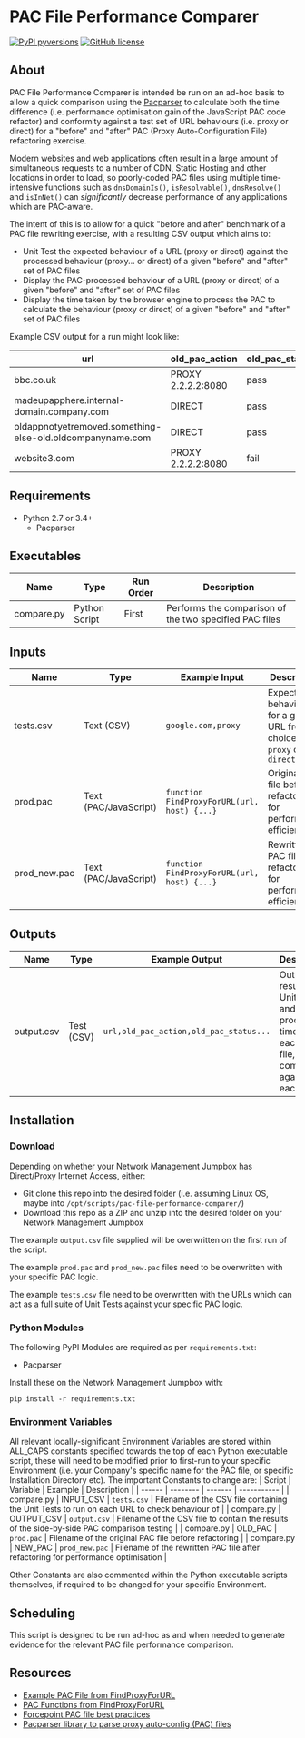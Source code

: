 # PAC File Performance Comparer
[![PyPI pyversions](https://img.shields.io/pypi/pyversions/ansicolortags.svg)](https://pypi.python.org/pypi/ansicolortags/) [![GitHub license](https://img.shields.io/badge/license-MIT-green.svg)](https://github.com/CACI-NS/pac-file-performance-comparer/blob/main/LICENSE)

## About
PAC File Performance Comparer is intended be run on an ad-hoc basis to allow a quick comparison using the [Pacparser](https://pacparser.manugarg.com) to calculate both the time difference (i.e. performance optimisation gain of the JavaScript PAC code refactor) and conformity against a test set of URL behaviours (i.e. proxy or direct) for a "before" and "after" PAC (Proxy Auto-Configuration File) refactoring exercise.

Modern websites and web applications often result in a large amount of simultaneous requests to a number of CDN, Static Hosting and other locations in order to load, so poorly-coded PAC files using multiple time-intensive functions such as `dnsDomainIs()`, `isResolvable()`, `dnsResolve()` and `isInNet()` can _significantly_ decrease performance of any applications which are PAC-aware.

The intent of this is to allow for a quick "before and after" benchmark of a PAC file rewriting exercise, with a resulting CSV output which aims to:
- Unit Test the expected behaviour of a URL (proxy or direct) against the processed behaviour (proxy... or direct) of a given "before" and "after" set of PAC files
- Display the PAC-processed behaviour of a URL (proxy or direct) of a given "before" and "after" set of PAC files
- Display the time taken by the browser engine to process the PAC to calculate the behaviour (proxy or direct) of a given "before" and "after" set of PAC files

Example CSV output for a run might look like:

| url | old_pac_action | old_pac_status | old_pac_timer_milliseconds | new_pac_action | new_pac_status | new_pac_timer_milliseconds |
| --- | -------------- | -------------- | -------------------------- | -------------- | -------------- | -------------------------- |
| bbc.co.uk | PROXY 2.2.2.2:8080 | pass | 1 | PROXY 2.2.2.2:8080 | pass | 1 |
| madeupapphere.internal-domain.company.com | DIRECT | pass | 1 | DIRECT | pass | 0 |
| oldappnotyetremoved.something-else-old.oldcompanyname.com | DIRECT | pass | 0 | DIRECT | pass | 0 |
| website3.com | PROXY 2.2.2.2:8080 | fail | 0 | DIRECT | pass | 0 |

## Requirements
- Python 2.7 or 3.4+
   - Pacparser

## Executables
| Name | Type | Run Order | Description |
| ---- | ---- | --------- | ----------- |
| compare.py | Python Script | First | Performs the comparison of the two specified PAC files |

## Inputs
| Name | Type | Example Input | Description |
| ---- | ---- | -------------- | ----------- |
| tests.csv | Text (CSV) | `google.com,proxy` | Expected behaviour for a given URL from a choice of `proxy` or `direct` |
| prod.pac | Text (PAC/JavaScript) | `function FindProxyForURL(url, host) {...}` | Original PAC file before refactoring for performance efficiency |
| prod_new.pac | Text (PAC/JavaScript) | `function FindProxyForURL(url, host) {...}` | Rewritten PAC file after refactoring for performance efficiency |


## Outputs
| Name | Type | Example Output | Description |
| ---- | ---- | -------------- | ----------- |
| output.csv | Test (CSV) | `url,old_pac_action,old_pac_status...` | Output result of Unit Tests and PAC processing time for each PAC file, compared against each other |

## Installation
### Download
Depending on whether your Network Management Jumpbox has Direct/Proxy Internet Access, either:
- Git clone this repo into the desired folder (i.e. assuming Linux OS, maybe into `/opt/scripts/pac-file-performance-comparer/`)
- Download this repo as a ZIP and unzip into the desired folder on your Network Management Jumpbox

The example `output.csv` file supplied will be overwritten on the first run of the script.

The example `prod.pac` and `prod_new.pac` files need to be overwritten with your specific PAC logic.

The example `tests.csv` file need to be overwritten with the URLs which can act as a full suite of Unit Tests against your specific PAC logic.

### Python Modules
The following PyPI Modules are required as per `requirements.txt`:
- Pacparser

Install these on the Network Management Jumpbox with:

`pip install -r requirements.txt`

### Environment Variables
All relevant locally-significant Environment Variables are stored within ALL_CAPS constants specified towards the top of each Python executable script, these will need to be modified prior to first-run to your specific Environment (i.e. your Company's specific name for the PAC file, or specific Installation Directory etc). The important Constants to change are:
| Script | Variable | Example | Description |
| ------ | -------- | ------- | ----------- |
| compare.py | INPUT_CSV | `tests.csv` | Filename of the CSV file containing the Unit Tests to run on each URL to check behaviour of |
| compare.py | OUTPUT_CSV | `output.csv` | Filename of the CSV file to contain the results of the side-by-side PAC comparison testing |
| compare.py | OLD_PAC | `prod.pac` | Filename of the original PAC file before refactoring |
| compare.py | NEW_PAC | `prod_new.pac` | Filename of the rewritten PAC file after refactoring for performance optimisation |

Other Constants are also commented within the Python executable scripts themselves, if required to be changed for your specific Environment.

## Scheduling
This script is designed to be run ad-hoc as and when needed to generate evidence for the relevant PAC file performance comparison.

## Resources
* [Example PAC File from FindProxyForURL](https://findproxyforurl.com/example-pac-file/)
* [PAC Functions from FindProxyForURL](https://findproxyforurl.com/pac-functions/)
* [Forcepoint PAC file best practices](https://www.websense.com/content/support/library/web/v76/pac_file_best_practices/PAC_best_pract.aspx)
* [Pacparser library to parse proxy auto-config (PAC) files](https://pacparser.manugarg.com)